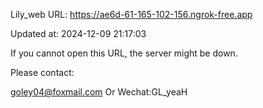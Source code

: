 Lily_web URL: https://ae6d-61-165-102-156.ngrok-free.app

Updated at: 2024-12-09 21:17:03

If you cannot open this URL, the server might be down.

Please contact: 

goley04@foxmail.com Or Wechat:GL_yeaH